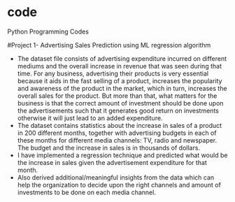 # code
Python Programming Codes

#Project 1- Advertising Sales Prediction using ML regression algorithm   
* The dataset file consists of advertising expenditure incurred on different mediums and the overall increase in revenue that was seen during that time. For any business, advertising their products is very essential because it aids in the fast selling of a product, increases the popularity and awareness of the product in the market, which in turn, increases the overall sales for the product. But more than that, what matters for the business is that the correct amount of investment should be done upon the advertisements such that it generates good return on investments otherwise it will just lead to an added expenditure.
* The dataset contains statistics about the increase in sales of a product in 200 different months, together with advertising budgets in each of these months for different media channels: TV, radio and newspaper. The budget and the increase in sales is in thousands of dollars. 
* I have implemented a regression technique and predicted what would be the increase in sales given the advertisement expenditure for that month.
* Also derived additional/meaningful insights from the data which can help the organization to decide upon the right channels and amount of investments to be done on each media channel. 
